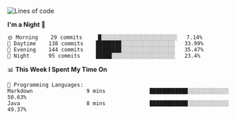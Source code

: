 <!--START_SECTION:waka-->
![Lines of code](https://img.shields.io/badge/From%20Hello%20World%20I%27ve%20Written-143695%20lines%20of%20code-blue)

**I'm a Night 🦉** 

```text
🌞 Morning    29 commits     █░░░░░░░░░░░░░░░░░░░░░░░░   7.14% 
🌆 Daytime    138 commits    ████████░░░░░░░░░░░░░░░░░   33.99% 
🌃 Evening    144 commits    ████████░░░░░░░░░░░░░░░░░   35.47% 
🌙 Night      95 commits     █████░░░░░░░░░░░░░░░░░░░░   23.4%

```


📊 **This Week I Spent My Time On** 

```text
💬 Programming Languages: 
Markdown                 9 mins              ████████████░░░░░░░░░░░░░   50.63% 
Java                     8 mins              ████████████░░░░░░░░░░░░░   49.37%

```


<!--END_SECTION:waka-->
